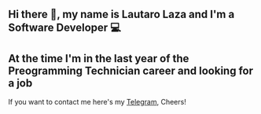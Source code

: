## Hi there 👋, my name is Lautaro Laza and I'm a Software Developer 💻

## At the time I'm in the last year of the Preogramming Technician career and looking for a job

If you want to contact me here's my [Telegram](https://t.me/LazaLautaro), Cheers! 
<!--
**Lazzollin/Lazzollin** is a ✨ _special_ ✨ repository because its `README.md` (this file) appears on your GitHub profile.

Here are some ideas to get you started:

- 🔭 I’m currently working on ...
- 🌱 I’m currently learning ...
- 👯 I’m looking to collaborate on ...
- 🤔 I’m looking for help with ...
- 💬 Ask me about ...
- 📫 How to reach me: ...
- ⚡ Fun fact: ...
-->
